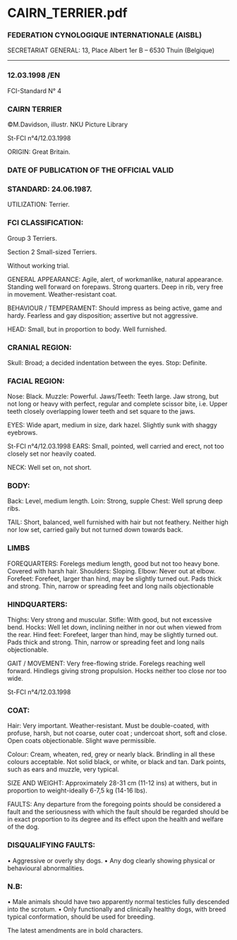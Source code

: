 # CAIRN_TERRIER.pdf


### FEDERATION CYNOLOGIQUE INTERNATIONALE (AISBL)


SECRETARIAT GENERAL: 13, Place Albert 1er  B – 6530 Thuin (Belgique)
______________________________________________________________________________

### 12.03.1998 /EN



FCI-Standard N° 4

### CAIRN TERRIER



©M.Davidson, illustr. NKU Picture Library





St-FCI n°4/12.03.1998

ORIGIN: Great Britain.

### DATE OF PUBLICATION OF THE OFFICIAL VALID



### STANDARD: 24.06.1987.



UTILIZATION: Terrier.

### FCI CLASSIFICATION:


Group  3
Terriers.

Section 2
Small-sized Terriers.

Without working trial.

GENERAL APPEARANCE: Agile, alert, of workmanlike, natural
appearance.  Standing well forward on forepaws.  Strong quarters.
Deep in rib, very free in movement.  Weather-resistant coat.

BEHAVIOUR / TEMPERAMENT: Should impress as being
active, game and hardy.  Fearless and gay disposition; assertive but
not aggressive.

HEAD: Small, but in proportion to body.  Well furnished.

### CRANIAL REGION:


Skull: Broad; a decided indentation between the eyes.
Stop: Definite.

### FACIAL REGION:


Nose: Black.
Muzzle: Powerful.
Jaws/Teeth: Teeth large. Jaw strong, but not long or heavy with
perfect, regular and complete scissor bite, i.e. Upper teeth closely
overlapping lower teeth and set square to the jaws.

EYES: Wide apart, medium in size, dark hazel.  Slightly sunk with
shaggy eyebrows.




St-FCI n°4/12.03.1998
EARS: Small, pointed, well carried and erect, not too closely set nor
heavily coated.

NECK: Well set on, not short.

### BODY:


Back: Level, medium length.
Loin: Strong, supple
Chest: Well sprung deep ribs.

TAIL: Short, balanced, well furnished with hair but not feathery.
Neither high nor low set, carried gaily but not turned down towards
back.

### LIMBS



FOREQUARTERS: Forelegs medium length, good but not too heavy
bone.  Covered with harsh hair.
Shoulders: Sloping.
Elbow: Never out at elbow.
Forefeet: Forefeet, larger than hind, may be slightly turned out.  Pads
thick and strong.  Thin, narrow or spreading feet and long nails
objectionable

### HINDQUARTERS:


Thighs: Very strong and muscular.
Stifle: With good, but not excessive bend.
Hocks: Well let down, inclining neither in nor out when viewed from
the rear.
Hind feet: Forefeet, larger than hind, may be slightly turned out.
Pads thick and strong.  Thin, narrow or spreading feet and long nails
objectionable.

GAIT / MOVEMENT:  Very free-flowing stride.  Forelegs reaching
well forward.  Hindlegs giving strong propulsion.  Hocks neither too
close nor too wide.




St-FCI n°4/12.03.1998

### COAT:


Hair: Very important.  Weather-resistant.  Must be double-coated,
with profuse, harsh, but not coarse, outer coat ; undercoat short, soft
and close.  Open coats objectionable.  Slight wave permissible.

Colour: Cream, wheaten, red, grey or nearly black.  Brindling in all
these colours acceptable.  Not solid black, or white, or black and tan.
Dark points, such as ears and muzzle, very typical.

SIZE AND WEIGHT: Approximately 28-31 cm (11-12 ins) at
withers, but in proportion to weight-ideally 6-7,5 kg (14-16 lbs).

FAULTS: Any departure from the foregoing points should be
considered a fault and the seriousness with which the fault should be
regarded should be in exact proportion to its degree and its effect
upon the health and welfare of the dog.

### DISQUALIFYING FAULTS:


•
Aggressive or overly shy dogs.
•
Any
dog
clearly showing
physical
or
behavioural
abnormalities.

### N.B:


•
Male animals should have two apparently normal testicles
fully descended into the scrotum.
•
Only functionally and clinically healthy dogs, with breed
typical conformation, should be used for breeding.

The latest amendments are in bold characters.






